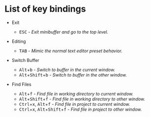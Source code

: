 # List of key bindings

* Exit
  * <kbd>ESC</kbd> - *Exit minibuffer and go to the top level.*

* Editing
  * <kbd>TAB</kbd> - *Mimic the normal text editor preset behavior.*

* Switch Buffer
  * <kbd>Alt</kbd>+<kbd>b</kbd> - *Switch to buffer in the current window.*
  * <kbd>Alt</kbd>+<kbd>Shift</kbd>+<kbd>b</kbd> - *Switch to buffer in the other window.*

* Find Files
  * <kbd>Alt</kbd>+<kbd>f</kbd> - *Find file in working directory to current window.*
  * <kbd>Alt</kbd>+<kbd>Shift</kbd>+<kbd>f</kbd> - *Find file in working directory to other window.*
  * <kbd>Ctrl</kbd>+<kbd>x</kbd>, <kbd>Alt</kbd>+<kbd>f</kbd> - *Find file in project to current window.*
  * <kbd>Ctrl</kbd>+<kbd>x</kbd>, <kbd>Alt</kbd>+<kbd>Shift</kbd>+<kbd>f</kbd> - *Find file in project to other window.*
